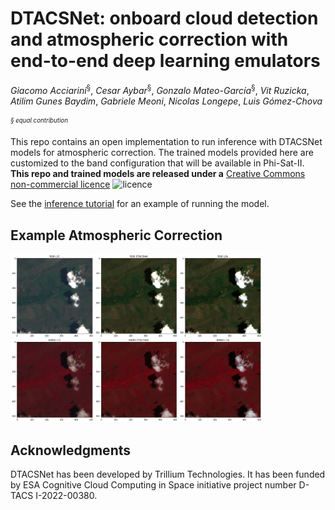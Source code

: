 # DTACSNet: onboard cloud detection and atmospheric correction with end-to-end deep learning emulators

*Giacomo Acciarini*<sup>§</sup>, *Cesar Aybar*<sup>§</sup>, *Gonzalo Mateo-García*<sup>§</sup>, *Vit Ruzicka*, *Atilim Gunes Baydim*, *Gabriele Meoni*, *Nicolas Longepe*, *Luis Gómez-Chova*

<sub><sup>*§ equal contribution*</sup></sub>

This repo contains an open implementation to run inference with DTACSNet models for atmospheric correction. The trained models
provided here are customized to the band configuration that will be available in Phi-Sat-II. **This repo and trained models are released under a** [Creative Commons non-commercial licence](https://creativecommons.org/licenses/by-nc/4.0/legalcode.txt) 
<img src="https://mirrors.creativecommons.org/presskit/buttons/88x31/png/by-nc.png" alt="licence" width="60"/>

See the [inference tutorial](./tutorials/inference.ipynb) for an example of running the model.

## Example Atmospheric Correction
<img src="example_ac.png" alt="awesome atmospheric correction" width="80%">

## Acknowledgments

DTACSNet has been developed by Trillium Technologies. It has been funded by ESA Cognitive Cloud Computing in Space initiative project number D-TACS I-2022-00380.
